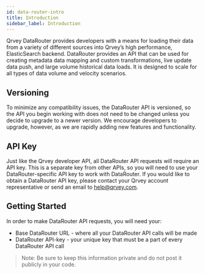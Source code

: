 ```yaml
---
id: data-router-intro
title: Introduction
sidebar_label: Introduction
---
```


Qrvey DataRouter provides developers with a means for loading their data from a variety of different sources into Qrvey’s high performance, ElasticSearch backend. DataRouter provides an API that can be used for creating metadata data mapping and custom transformations, live update data push, and large volume historical data loads.   It is designed to scale for all types of data volume and velocity scenarios.

## Versioning
To minimize any compatibility issues, the DataRouter API is versioned, so the API you begin working with does not need to be changed unless you decide to upgrade to a newer version. We encourage developers to upgrade, however, as we are rapidly adding new features and functionality.

## API Key
Just like the Qrvey developer API, all DataRouter API requests will require an API key.  This is a separate key from other APIs, so you will need to use your DataRouter-specific API key to work with DataRouter.   If you would like to obtain a DataRouter API key, please contact your Qrvey account representative or send an email to help@qrvey.com.

## Getting Started
In order to make DataRouter API requests, you will need your:

* Base DataRouter URL - where all your DataRouter API calls will be made
* DataRouter API-key - your unique key that must be a part of every DataRouter API call

> Note: Be sure to keep this information private and do not post it publicly in your code.